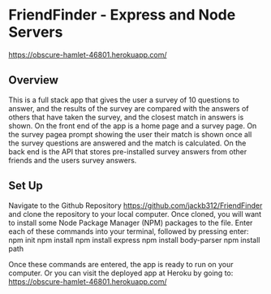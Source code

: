 # FriendFinder - Express and Node Servers
https://obscure-hamlet-46801.herokuapp.com/
## Overview
This is a full stack app that gives the user a survey of 10 questions to answer, and the results of the survey are compared with the answers of others that have taken the survey, and the closest match in answers is shown. On the front end of the app is a home page and a survey page. On the survey pagea prompt showing the user their match is shown once all the survey questions are answered and the match is calculated. On the back end is the API that stores pre-installed survey answers from other friends and the users survey answers. 
## Set Up
Navigate to the Github Repository https://github.com/jackb312/FriendFinder and clone the repository to your local computer. Once cloned, you will want to install some Node Package Manager (NPM) packages to the file. Enter each of these commands into your terminal, followed by pressing enter: 
npm init
npm install
npm install express
npm install body-parser
npm install path

Once these commands are entered, the app is ready to run on your computer. 
Or you can visit the deployed app at Heroku by going to: https://obscure-hamlet-46801.herokuapp.com/